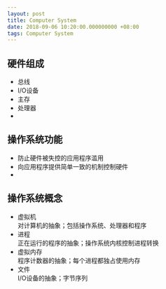 ```yaml
---
layout: post
title: Computer System
date: 2018-09-06 10:20:00.000000000 +08:00
tags: Computer System
---
```

   
## 硬件组成 
- 总线
- I/O设备
- 主存
- 处理器
- 
## 操作系统功能
- 防止硬件被失控的应用程序滥用
- 向应用程序提供简单一致的机制控制硬件
- 
## 操作系统概念
- 虚拟机  
对计算机的抽象；包括操作系统、处理器和程序
- 进程  
正在运行的程序的抽象；操作系统内核控制进程转换
- 虚拟内存  
程序计数器的抽象；每个进程都独占使用内存
- 文件  
I/O设备的抽象；字节序列


[jekyll-docs]: http://jekyllrb.com/docs/home
[jekyll-gh]:   https://github.com/jekyll/jekyll
[jekyll-talk]: https://talk.jekyllrb.com/